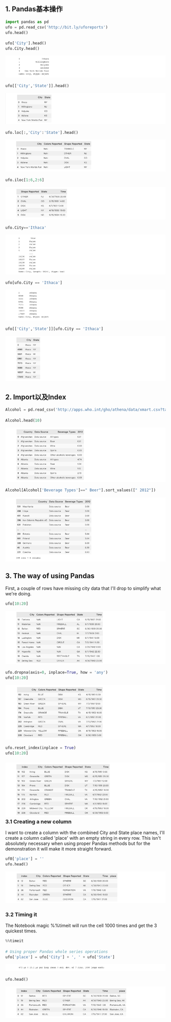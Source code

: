 ## 1. Pandas基本操作

```python
import pandas as pd
ufo = pd.read_csv('http://bit.ly/uforeports')
ufo.head()

ufo['City'].head()
ufo.City.head()
```

![截屏2021-01-25 下午3.55.55](https://raw.githubusercontent.com/DataDevLPY/TyporaPicStore/main/Picture202111220010515.png?token=AWS37JI4ENT2F4FGG6J3ETLBTJXZY)

```python
ufo[['City','State']].head()
```

![截屏2021-01-25 下午3.58.32](https://raw.githubusercontent.com/DataDevLPY/TyporaPicStore/main/Picture202111220010091.png?token=AWS37JPOO4KL6ZJ3HDOZ4U3BTJXZ4)

```python
ufo.loc[:,'City':'State'].head()
```

![截屏2021-01-25 下午3.58.55](https://raw.githubusercontent.com/DataDevLPY/TyporaPicStore/main/Picture202111220010374.png?token=AWS37JP3OQU522REMNL7AM3BTJX2C)

```python
ufo.iloc[1:6,2:6]
```

![截屏2021-01-25 下午3.59.39](https://raw.githubusercontent.com/DataDevLPY/TyporaPicStore/main/Picture202111220010767.png?token=AWS37JIYYPUCKOOJZXY2OGTBTJX2Q)

```python
ufo.City=='Ithaca'
```

![截屏2021-01-25 下午4.00.14](https://raw.githubusercontent.com/DataDevLPY/TyporaPicStore/main/Picture202111220010813.png?token=AWS37JK4SDK35Z7YG5NDJNDBTJX22)

```python
ufo[ufo.City == 'Ithaca']
```

![截屏2021-01-25 下午4.00.54](https://raw.githubusercontent.com/DataDevLPY/TyporaPicStore/main/Picture202111220010523.png?token=AWS37JKIPQUW4DXOFQ333OLBTJX3A)

```python
ufo[['City','State']][ufo.City == 'Ithaca']
```

![截屏2021-01-25 下午4.02.01](https://raw.githubusercontent.com/DataDevLPY/TyporaPicStore/main/Picture202111220010049.png?token=AWS37JP56LIPYKGC6KGWOHTBTJX3I)

## 2. Import以及Index

```python
Alcohol = pd.read_csv('http://apps.who.int/gho/athena/data/xmart.csv?target=GHO/SA_0000001400&profile=crosstable&filter=COUNTRY:*;YEAR:2012&x-sideaxis=COUNTRY;DATASOURCE;ALCOHOLTYPE&x-topaxis=GHO;YEAR',skiprows=1)

Alcohol.head(10)
```

![截屏2021-01-25 下午4.04.27](https://raw.githubusercontent.com/DataDevLPY/TyporaPicStore/main/Picture202111220010433.png?token=AWS37JLIHO4LT4KMG5ATDU3BTJX4C)

```python
Alcohol[Alcohol['Beverage Types']==" Beer"].sort_values([" 2012"])
```

![截屏2021-01-25 下午4.09.50](https://raw.githubusercontent.com/DataDevLPY/TyporaPicStore/main/Picture202111220010600.png?token=AWS37JLXQMUDMCB7AVZ4TTDBTJX4Y)

## 3. The way of using Pandas

First, a couple of rows have missing city data that I'll drop to simplify what we're doing.

```python
ufo[10:20]
```

![截屏2021-01-25 下午4.11.47](https://raw.githubusercontent.com/DataDevLPY/TyporaPicStore/main/Picture202111220011314.png?token=AWS37JJFDEAEPSYV7SZYGELBTJX5O)

```python
ufo.dropna(axis=0, inplace=True, how = 'any')
ufo[10:20]
```

![截屏2021-01-25 下午4.13.44](https://raw.githubusercontent.com/DataDevLPY/TyporaPicStore/main/Picture202111220011246.png?token=AWS37JOPLO3LDITIRX3BOJDBTJX54)

```python
ufo.reset_index(inplace = True)
ufo[10:20]
```

### ![截屏2021-01-25 下午4.22.18](https://raw.githubusercontent.com/DataDevLPY/TyporaPicStore/main/Picture202111220011940.png?token=AWS37JIZB6OAY4LGQ4M6343BTJX56)3.1 Creating a new column

I want to create a column with the combined City and State place names, I'll create a column called 'place' with an empty string in every row. This isn't absolutely necessary when using proper Pandas methods but for the demonstration it will make it more straight forward.

```python
uf0['place'] = ''
ufo.head()
```

![截屏2021-01-25 下午4.27.59](https://raw.githubusercontent.com/DataDevLPY/TyporaPicStore/main/Picture202111220011339.png?token=AWS37JM7PGZSPGU3MGZP23DBTJX6I)

### 3.2 Timing it

The Notebook magic %%timeit will run the cell 1000 times and get the 3 quickest times.

```python
%%timeit

# Using proper Pandas whole series operations
ufo['place'] = ufo['City'] + ', ' + ufo['State']
```

![截屏2021-01-25 下午4.29.16](https://raw.githubusercontent.com/DataDevLPY/TyporaPicStore/main/Picture202111220011874.png?token=AWS37JNWKKNUUG6JH6DEW2LBTJX64)

```python
ufo.head()
```

![截屏2021-01-25 下午4.29.42](https://raw.githubusercontent.com/DataDevLPY/TyporaPicStore/main/Picture202111220011617.png?token=AWS37JPMNG2NFLHWBV2O3QDBTJX7Q)















